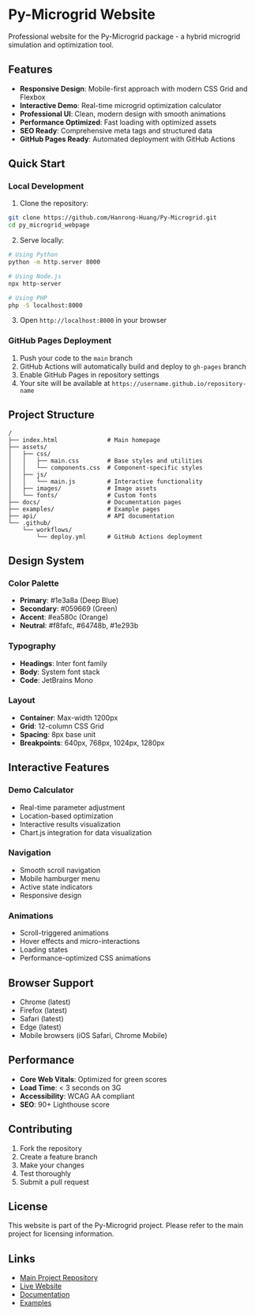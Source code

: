 # Py-Microgrid Website

Professional website for the Py-Microgrid package - a hybrid microgrid simulation and optimization tool.

## Features

- **Responsive Design**: Mobile-first approach with modern CSS Grid and Flexbox
- **Interactive Demo**: Real-time microgrid optimization calculator
- **Professional UI**: Clean, modern design with smooth animations
- **Performance Optimized**: Fast loading with optimized assets
- **SEO Ready**: Comprehensive meta tags and structured data
- **GitHub Pages Ready**: Automated deployment with GitHub Actions

## Quick Start

### Local Development

1. Clone the repository:
```bash
git clone https://github.com/Hanrong-Huang/Py-Microgrid.git
cd py_microgrid_webpage
```

2. Serve locally:
```bash
# Using Python
python -m http.server 8000

# Using Node.js
npx http-server

# Using PHP
php -S localhost:8000
```

3. Open `http://localhost:8000` in your browser

### GitHub Pages Deployment

1. Push your code to the `main` branch
2. GitHub Actions will automatically build and deploy to `gh-pages` branch
3. Enable GitHub Pages in repository settings
4. Your site will be available at `https://username.github.io/repository-name`

## Project Structure

```
/
├── index.html              # Main homepage
├── assets/
│   ├── css/
│   │   ├── main.css        # Base styles and utilities
│   │   └── components.css  # Component-specific styles
│   ├── js/
│   │   └── main.js         # Interactive functionality
│   ├── images/             # Image assets
│   └── fonts/              # Custom fonts
├── docs/                   # Documentation pages
├── examples/               # Example pages
├── api/                    # API documentation
└── .github/
    └── workflows/
        └── deploy.yml      # GitHub Actions deployment
```

## Design System

### Color Palette
- **Primary**: #1e3a8a (Deep Blue)
- **Secondary**: #059669 (Green)
- **Accent**: #ea580c (Orange)
- **Neutral**: #f8fafc, #64748b, #1e293b

### Typography
- **Headings**: Inter font family
- **Body**: System font stack
- **Code**: JetBrains Mono

### Layout
- **Container**: Max-width 1200px
- **Grid**: 12-column CSS Grid
- **Spacing**: 8px base unit
- **Breakpoints**: 640px, 768px, 1024px, 1280px

## Interactive Features

### Demo Calculator
- Real-time parameter adjustment
- Location-based optimization
- Interactive results visualization
- Chart.js integration for data visualization

### Navigation
- Smooth scroll navigation
- Mobile hamburger menu
- Active state indicators
- Responsive design

### Animations
- Scroll-triggered animations
- Hover effects and micro-interactions
- Loading states
- Performance-optimized CSS animations

## Browser Support

- Chrome (latest)
- Firefox (latest)
- Safari (latest)
- Edge (latest)
- Mobile browsers (iOS Safari, Chrome Mobile)

## Performance

- **Core Web Vitals**: Optimized for green scores
- **Load Time**: < 3 seconds on 3G
- **Accessibility**: WCAG AA compliant
- **SEO**: 90+ Lighthouse score

## Contributing

1. Fork the repository
2. Create a feature branch
3. Make your changes
4. Test thoroughly
5. Submit a pull request

## License

This website is part of the Py-Microgrid project. Please refer to the main project for licensing information.

## Links

- [Main Project Repository](https://github.com/Hanrong-Huang/Py-Microgrid)
- [Live Website](https://hanrong-huang.github.io/py_microgrid_webpage)
- [Documentation](https://hanrong-huang.github.io/py_microgrid_webpage/docs)
- [Examples](https://hanrong-huang.github.io/py_microgrid_webpage/examples)